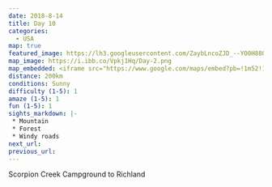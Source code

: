 ```yaml
---
date: 2018-8-14
title: Day 10
categories:
  - USA
map: true
featured_image: https://lh3.googleusercontent.com/ZaybLncoZJD_--YO0H88QhEn6Ujq_DCkqH22WN1kQsibwhGVN9eqOwhRFkTlI3HZl7hNkqSFCY8WqbMPmRREj3d5plis-wZinEhJzUFohzFjE27ozBDv6Aovem3cWMNdRj6qf5ROMk-rGQuYQCbP2VFrfdnToIFsItNzdq6vfluilxU70fsf6Uvjsu1nBVXs8Xr5NAWUAeMpkVkxomGoN4lqA6aa5Pph3QY3MjUSAsed7wAJt_WhOM3LWZ3kecPnL5bruqz7Hla-1xbB5xr6mz75CnivPBxADjxoFZ-egIElOpNlQgAdYJQ0k362qoDFTCD1uitb4pHcuV9gjSuqeJNjQ69-TFEqCwMgFDQ4Jkw2XEeLWYJqUDRNoUMHQ5z4Efqi6ARozCy4QRl8WcsUFkfPk060oToNAUnebSzy1fHOo__OsVRn0EIYQw7gYAh3ugcSf_WT1gZOwdBjyWmNTvpn18-lvpg6Qc1m5R80JkNhtN51Y0n08dUUoKLYS-EVw4eVDthJrLg9BsaeVeflLrn-MwpUs5F6SITiSBiU3tEMcNIvaNayWPUwiK8CzoJNWvo1yKIOiW3syM-ouaFmFjWH7ZT5zMbsc26hAxu-iWcEKv28hn6mlb8HNyZAMtG-bkP5zQei4YuhoqFRKxg1QIAgTIH6I7KpbSh1Q5oqXz-YAjiF=w1631-h960-no
map_image: https://i.ibb.co/Vpkj1Hq/Day-2.png
map_embedded: <iframe src="https://www.google.com/maps/embed?pb=!1m52!1m12!1m3!1d1429895.2897237716!2d-121.87904592517086!3d45.575179493892854!2m3!1f0!2f0!3f0!3m2!1i1024!2i768!4f13.1!4m37!3e0!4m5!1s0x54bfa57b9c86e22d%3A0x72536948764b2502!2sScorpion%20Creek%20Campsite%2C%20National%20Forest%20Development%20Road%2046%2C%20Idanha%2C%20OR%2C%20USA!3m2!1d44.78265!2d-122.028296!4m5!1s0x54be3271a8348477%3A0x753c7198f51a894e!2sThree%20Lynx%2C%20OR%2C%20USA!3m2!1d45.126232099999996!2d-122.0714692!4m5!1s0x549595d331b13b2d%3A0x4c72a4fe3cf86bdb!2sVista%20House%2C%20Historic%20Columbia%20River%20Highway%2C%20Corbett%2C%20OR%2C%20USA!3m2!1d45.5395754!2d-122.2443687!4m5!1s0x5495e70a6cb520b7%3A0xd75c9c5951b32fc3!2sBridge%20of%20the%20Gods%2C%20Cascade%20Locks%2C%20OR%2C%20USA!3m2!1d45.662320699999995!2d-121.9010507!4m5!1s0x54987854e7f54da3%3A0x787d7dadae8c8ae0!2sKennewick%2C%20WA%2C%20USA!3m2!1d46.2086683!2d-119.119948!4m5!1s0x549868efb1f6a615%3A0x8303a4fa29232928!2sHorn%20Rapids%20County%20Park%2C%20Overlook%20Dr%2C%20Benton%20City%2C%20WA%2C%20USA!3m2!1d46.3622933!2d-119.4471222!5e0!3m2!1sen!2sau!4v1577436840983!5m2!1sen!2sau" width="100%" height="500" frameborder="0" style="border:0;" allowfullscreen=""></iframe>
distance: 200km
conditions: Sunny
difficulty (1-5): 1 
amaze (1-5): 1
fun (1-5): 1
sights_markdown: |-
 * Mountain
 * Forest
 * Windy roads
next_url:
previous_url:
---
```

Scorpion Creek Campground to Richland


